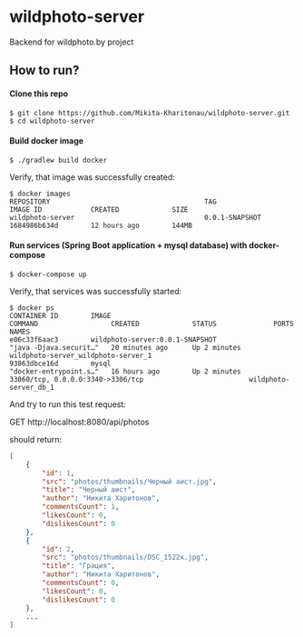 # wildphoto-server

Backend for wildphoto.by project

## How to run?
#### Clone this repo
```
$ git clone https://github.com/Mikita-Kharitonau/wildphoto-server.git
$ cd wildphoto-server
```

#### Build docker image
```
$ ./gradlew build docker
```
Verify, that image was successfully created:
```
$ docker images
REPOSITORY                                      TAG                 IMAGE ID            CREATED             SIZE
wildphoto-server                                0.0.1-SNAPSHOT      1684986b634d        12 hours ago        144MB
```

#### Run services (Spring Boot application + mysql database) with docker-compose
```
$ docker-compose up
```
Verify, that services was successfully started:
```
$ docker ps
CONTAINER ID        IMAGE                                                  COMMAND                  CREATED             STATUS              PORTS                                                      NAMES
e06c33f6aac3        wildphoto-server:0.0.1-SNAPSHOT                        "java -Djava.securit…"   20 minutes ago      Up 2 minutes                                                                   wildphoto-server_wildphoto-server_1
93863dbce16d        mysql                                                  "docker-entrypoint.s…"   16 hours ago        Up 2 minutes        33060/tcp, 0.0.0.0:3340->3306/tcp                          wildphoto-server_db_1
```

And try to run this test request:

GET http://localhost:8080/api/photos

should return:
```json
[
    {
        "id": 1,
        "src": "photos/thumbnails/Черный аист.jpg",
        "title": "Черный аист",
        "author": "Никита Харитонов",
        "commentsCount": 1,
        "likesCount": 0,
        "dislikesCount": 0
    },
    {
        "id": 2,
        "src": "photos/thumbnails/DSC_1522к.jpg",
        "title": "Грация",
        "author": "Никита Харитонов",
        "commentsCount": 0,
        "likesCount": 0,
        "dislikesCount": 0
    },
    ...   
]
```
